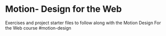 # Motion- Design for the Web
Exercises and project starter files to follow along with the Motion Design For the Web course
#motion-design
